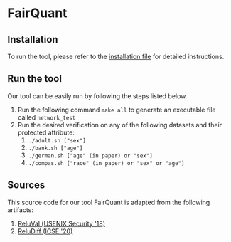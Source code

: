 # FairQuant

## Installation

To run the tool, please refer to the [installation file](./INSTALL.md) for detailed instructions.


## Run the tool

Our tool can be easily run by following the steps listed below.

1. Run the following command `make all` to generate an executable file called `network_test`
2. Run the desired verification on any of the following datasets and their protected attribute:
   1. `./adult.sh ["sex"]`
   2. `./bank.sh ["age"]`
   3. `./german.sh ["age" (in paper) or "sex"]`
   4. `./compas.sh ["race" (in paper) or "sex" or "age"]`


## Sources

This source code for our tool FairQuant is adapted from the following artifacts:

1. [ReluVal (USENIX Security '18)](https://github.com/tcwangshiqi-columbia/ReluVal)
2. [ReluDiff (ICSE '20)](https://github.com/pauls658/ReluDiff-ICSE2020-Artifact)